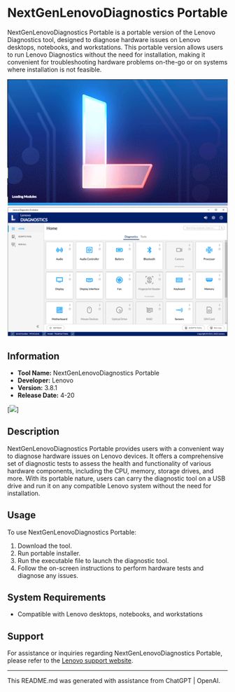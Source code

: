 # NextGenLenovoDiagnostics Portable

NextGenLenovoDiagnostics Portable is a portable version of the Lenovo Diagnostics tool, designed to diagnose hardware issues on Lenovo desktops, notebooks, and workstations. This portable version allows users to run Lenovo Diagnostics without the need for installation, making it convenient for troubleshooting hardware problems on-the-go or on systems where installation is not feasible.



<center>
<img src="https://github.com/whalelinguni/NextGenLenovoDiagnostics-Portable/blob/main/Lenovo01.png">
<img src="https://github.com/whalelinguni/NextGenLenovoDiagnostics-Portable/blob/main/Lenovo02.png">
</center>

## Information

- **Tool Name:** NextGenLenovoDiagnostics Portable
- **Developer:** Lenovo
- **Version:** 3.8.1
- **Release Date:** 4-20 


[<img src="https://media3.giphy.com/media/v1.Y2lkPTc5MGI3NjExeHBoMDcyMG0wM2s4cXpkOWE1dmdhazllOGZiZGw5ejdwcTc1ZHA4biZlcD12MV9pbnRlcm5hbF9naWZfYnlfaWQmY3Q9Zw/ol4b0CLt1EDio/giphy.webp" width="150"/>]

## Description

NextGenLenovoDiagnostics Portable provides users with a convenient way to diagnose hardware issues on Lenovo devices. It offers a comprehensive set of diagnostic tests to assess the health and functionality of various hardware components, including the CPU, memory, storage drives, and more. With its portable nature, users can carry the diagnostic tool on a USB drive and run it on any compatible Lenovo system without the need for installation.

## Usage

To use NextGenLenovoDiagnostics Portable:

1. Download the tool.
2. Run portable installer.
3. Run the executable file to launch the diagnostic tool.
4. Follow the on-screen instructions to perform hardware tests and diagnose any issues.

## System Requirements

- Compatible with Lenovo desktops, notebooks, and workstations

## Support

For assistance or inquiries regarding NextGenLenovoDiagnostics Portable, please refer to the [Lenovo support website](https://support.lenovo.com/us/en/).

---
This README.md was generated with assistance from ChatGPT | OpenAI.
